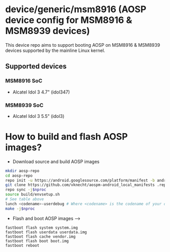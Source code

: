 # device/generic/msm8916 (AOSP device config for MSM8916 & MSM8939 devices)

This device repo aims to support booting AOSP on MSM8916 & MSM8939 devices supported by the mainline Linux kernel.

## Supported devices

### MSM8916 SoC

* Alcatel Idol 3 4.7" (idol347)

### MSM8939 SoC

* Alcatel Idol 3 5.5" (idol3)

# How to build and flash AOSP images?

* Download source and build AOSP images

```bash
mkdir aosp-repo
cd aosp-repo
repo init -u https://android.googlesource.com/platform/manifest -b android-13.0.0_r30
git clone https://github.com/vknecht/aospm-android_local_manifests .repo/local_manifests -b msm8916
repo sync -j$nproc
source build/envsetup.sh
# See table above
lunch <codename>-userdebug # Where <codename> is the codename of your device
make -j$nproc
```

* Flash and boot AOSP images -->

```
fastboot flash system system.img
fastboot flash userdata userdata.img
fastboot flash cache vendor.img
fastboot flash boot boot.img
fastboot reboot
```
